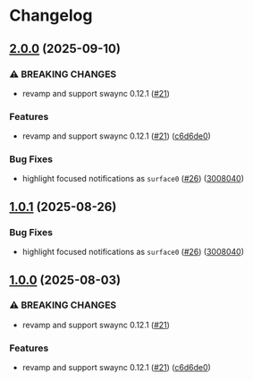 # Changelog

## [2.0.0](https://github.com/zspher/swaync/compare/v1.0.1...v2.0.0) (2025-09-10)


### ⚠ BREAKING CHANGES

* revamp and support swaync 0.12.1 ([#21](https://github.com/zspher/swaync/issues/21))

### Features

* revamp and support swaync 0.12.1 ([#21](https://github.com/zspher/swaync/issues/21)) ([c6d6de0](https://github.com/zspher/swaync/commit/c6d6de02af900a8fb2eae55693fb9a3968204555))


### Bug Fixes

* highlight focused notifications as `surface0` ([#26](https://github.com/zspher/swaync/issues/26)) ([3008040](https://github.com/zspher/swaync/commit/3008040d00399bb07532b54e5d82af12662b4b69))

## [1.0.1](https://github.com/catppuccin/swaync/compare/v1.0.0...v1.0.1) (2025-08-26)


### Bug Fixes

* highlight focused notifications as `surface0` ([#26](https://github.com/catppuccin/swaync/issues/26)) ([3008040](https://github.com/catppuccin/swaync/commit/3008040d00399bb07532b54e5d82af12662b4b69))

## [1.0.0](https://github.com/catppuccin/swaync/compare/v0.2.3...v1.0.0) (2025-08-03)


### ⚠ BREAKING CHANGES

* revamp and support swaync 0.12.1 ([#21](https://github.com/catppuccin/swaync/issues/21))

### Features

* revamp and support swaync 0.12.1 ([#21](https://github.com/catppuccin/swaync/issues/21)) ([c6d6de0](https://github.com/catppuccin/swaync/commit/c6d6de02af900a8fb2eae55693fb9a3968204555))
